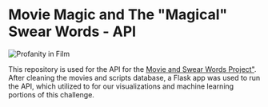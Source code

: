 # Movie Magic and The "Magical" Swear Words - API
![Profanity in Film](https://static.rogerebert.com/uploads/review/primary_image/reviews/good-boys-movie-review-2019/hero_good-boys-movie-review-1.jpg)

This repository is used for the API for the [Movie and Swear Words Project"](https://github.com/tiffanyycheng99/Movies_and_Swear_Words). After cleaning the movies and scripts database, a Flask app was used to run the API, which utilized to for our visualizations and machine learning portions of this challenge.
